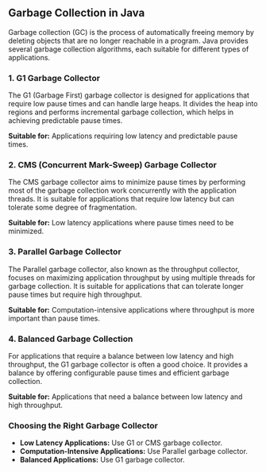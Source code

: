 ## Garbage Collection in Java

Garbage collection (GC) is the process of automatically freeing memory by deleting objects that are no longer reachable in a program. Java provides several garbage collection algorithms, each suitable for different types of applications.

### 1. G1 Garbage Collector
The G1 (Garbage First) garbage collector is designed for applications that require low pause times and can handle large heaps. It divides the heap into regions and performs incremental garbage collection, which helps in achieving predictable pause times.

**Suitable for:** Applications requiring low latency and predictable pause times.

### 2. CMS (Concurrent Mark-Sweep) Garbage Collector
The CMS garbage collector aims to minimize pause times by performing most of the garbage collection work concurrently with the application threads. It is suitable for applications that require low latency but can tolerate some degree of fragmentation.

**Suitable for:** Low latency applications where pause times need to be minimized.

### 3. Parallel Garbage Collector
The Parallel garbage collector, also known as the throughput collector, focuses on maximizing application throughput by using multiple threads for garbage collection. It is suitable for applications that can tolerate longer pause times but require high throughput.

**Suitable for:** Computation-intensive applications where throughput is more important than pause times.

### 4. Balanced Garbage Collection
For applications that require a balance between low latency and high throughput, the G1 garbage collector is often a good choice. It provides a balance by offering configurable pause times and efficient garbage collection.

**Suitable for:** Applications that need a balance between low latency and high throughput.

### Choosing the Right Garbage Collector
- **Low Latency Applications:** Use G1 or CMS garbage collector.
- **Computation-Intensive Applications:** Use Parallel garbage collector.
- **Balanced Applications:** Use G1 garbage collector.
